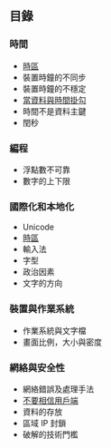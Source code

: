 ## 目錄

### 時間

* [時區](article/timezone.md)
* 裝置時鐘的不同步
* 裝置時鐘的不穩定
* [當資料與時間掛勾](article/time_related_data.md)
* 時間不是資料主鍵
* 閏秒

### 編程

* 浮點數不可靠
* 數字的上下限

### 國際化和本地化

* Unicode
* [時區](article/timezone.md)
* 輸入法
* 字型
* 政治因素
* 文字的方向

### 裝置與作業系統

* 作業系統與文字檔
* 畫面比例，大小與密度

### 網絡與安全性

* 網絡錯誤及處理手法
* [不要相信用戶端](article/dont_trust_client.md)
* 資料的存放
* 區域 IP 封鎖
* 破解的技術門檻
